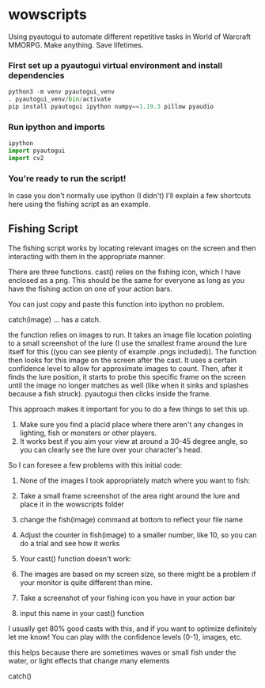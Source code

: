 # wowscripts
Using pyautogui to automate different repetitive tasks in World of Warcraft MMORPG. Make anything. Save lifetimes.

### First set up a pyautogui virtual environment and install dependencies

```python
python3 -m venv pyautogui_venv
. pyautogui_venv/bin/activate
pip install pyautogui ipython numpy==1.19.3 pillow pyaudio
```
### Run ipython and imports

```python
ipython
import pyautogui
import cv2
```

### You're ready to run the script!
In case you don't normally use ipython (I didn't) I'll explain a few shortcuts here using the fishing script as an example.

## Fishing Script
The fishing script works by locating relevant images on the screen and then interacting with them in the appropriate manner. 

There are three functions. cast() relies on the fishing icon, which I have enclosed as a png. This should be the same for everyone as long as you have the fishing action on one of your action bars.

You can just copy and paste this function into ipython no problem.

catch(image) ... has a catch.

the function relies on images to run. It takes an image file location pointing to a small screenshot of the lure (I use the smallest frame around the lure itself for this ((you can see plenty of example .pngs included)). The function then looks for this image on the screen after the cast. It uses a certain confidence level to allow for approximate images to count. Then, after it finds the lure position, it starts to probe this specific frame on the screen until the image no longer matches as well (like when it sinks and splashes because a fish struck). pyautogui then clicks inside the frame. 

This approach makes it important for you to do a few things to set this up.
1. Make sure you find a placid place where there aren't any changes in lighting, fish or monsters or other players.
2. It works best if you aim your view at around a 30-45 degree angle, so you can clearly see the lure over your character's head.

So I can foresee a few problems with this initial code:

1. None of the images I took appropriately match where you want to fish: 
  1. Take a small frame screenshot of the area right around the lure and place it in the wowscripts folder
  2. change the fish(image) command at bottom to reflect your file name
  3. Adjust the counter in fish(image) to a smaller number, like 10, so you can do a trial and see how it works

2. Your cast() function doesn't work:
  1. The images are based on my screen size, so there might be a problem if your monitor is quite different than mine. 
  2. Take a screenshot of your fishing icon you have in your action bar
  3. input this name in your cast() function
  
I usually get 80% good casts with this, and if you want to optimize definitely let me know! You can play with the confidence levels (0-1), images, etc. 



this helps because there are sometimes waves or small fish under the water, or light effects that change many elements

catch()


